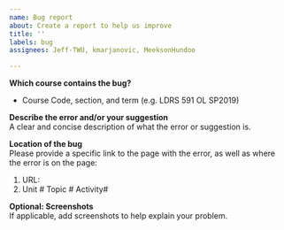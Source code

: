 ```yaml
---
name: Bug report
about: Create a report to help us improve
title: ''
labels: bug
assignees: Jeff-TWU, kmarjanovic, MeeksonHundoo

---
```


**Which course contains the bug?**  
- Course Code, section, and term (e.g. LDRS 591 OL SP2019)
 
 
**Describe the error and/or your suggestion**  
A clear and concise description of what the error or suggestion is.
 
 
**Location of the bug**  
Please provide a specific link to the page with the error, as well as where the error is on the page:
1. URL:  
2. Unit #         Topic #         Activity#  
 
**Optional: Screenshots**  
If applicable, add screenshots to help explain your problem.
